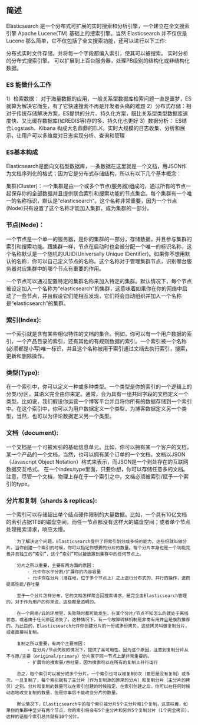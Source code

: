 ## 简述

Elasticsearch 是一个分布式可扩展的实时搜索和分析引擎，一个建立在全文搜索引擎 Apache Lucene(TM) 基础上的搜索引擎。当然 Elasticsearch 并不仅仅是 Lucene 那么简单，它不仅包括了全文搜索功能，还可以进行以下工作:

分布式实时文件存储，并将每一个字段都编入索引，使其可以被搜索。
实时分析的分布式搜索引擎。
可以扩展到上百台服务器，处理PB级别的结构化或非结构化数据。

### ES 能做什么工作

 1）检索数据： 对于海量数据的应用，一般关系型数据库检索问题一直是噩梦，ES就算为解决它而生，有了它快速搜索不再是开发者头痛的难题
 2）分布式存储：相对于传统存储解决方案，ES提供的分片、持久化方案，既比关系型类型数据库速度快、又比缓存数据库(如REDIS等)存的多、持久化也更好
 3）数据分析： ES结合Logstash、Kibana 构成大名鼎鼎的ELK，实时大规模的日志收集、分析和展示，让用户可以多维度对日志实现分析、查询和管理

### ES基本构成

 Elasticsearch是面向文档型数据库，一条数据在这里就是一个文档，用JSON作为文档序列化的格式；因为它是分布式存储结构，所以有以下几个基本概念：

集群(Cluster)：一个集群是由一个或多个节点(服务器)组成的，通过所有的节点一起保存你的全部数据并且提供联合索引和搜索功能的节点集合。每个集群有一个唯一的名称标识，默认是“elasticsearch”。这个名称非常重要，因为一个节点(Node)只有设置了这个名称才能加入集群，成为集群的一部分。

### 节点(Node)：

一个节点是一个单一的服务器，是你的集群的一部分，存储数据，并且参与集群的索引和搜索功能。跟集群一样，节点在启动时也会被分配一个唯一的标识名称，这个名称默认是一个随机的UUID(Universally Unique IDentifier)。如果你不想用默认的名称，你可以自己定义节点的名称。这个名称对于管理集群节点，识别哪台服务器对应集群中的哪个节点有重要的作用。

一个节点可以通过配置特定的集群名称来加入特定的集群。默认情况下，每个节点被设定加入一个名称为“elasticsearch”的集群，这意味着如果你在你的网络中启动了一些节点，并且假设它们能相互发现，它们将会自动组织并加入一个名称是“elasticsearch”的集群。

### 索引(Index):

  一个索引就是含有某些相似特性的文档的集合。例如，你可以有一个用户数据的索引，一个产品目录的索引，还有其他的有规则数据的索引。一个索引被一个名称(必须都是小写)唯一标识，并且这个名称被用于索引通过文档去执行索引，搜索，更新和删除操作。

### 类型(Type):

  在一个索引中，你可以定义一种或多种类型。一个类型是你的索引的一个逻辑上的分类/分区，其语义完全由你来定。通常，会为具有一组共同字段的文档定义一个类型。比如说，我们假设你运营一个博客平台并且将你所有的数据存储到一个索引中。在这个索引中，你可以为用户数据定义一个类型，为博客数据定义另一个类型，当然，也可以为评论数据定义另一个类型。

### 文档（document):

​        一个文档是一个可被索引的基础信息单元。比如，你可以拥有某一个客户的文档，某一个产品的一个文档，当然，也可以拥有某个订单的一个文档。文档以JSON（Javascript Object Notation）格式来表示，而JSON是一个到处存在的互联网数据交互格式。
​        在一个index/type里面，只要你想，你可以存储任意多的文档。注意，尽管一个文档，物理上存在于一个索引之中，文档必须被索引/赋予一个索引的type。

### 分片和复制（shards & replicas):

一个索引可以存储超出单个结点硬件限制的大量数据。比如，一个具有10亿文档的索引占据1TB的磁盘空间，而任一节点都没有这样大的磁盘空间；或者单个节点处理搜索请求，响应太慢。
        
        为了解决这个问题，Elasticsearch提供了将索引划分成多份的能力，这些份就叫做分片。当你创建一个索引的时候，你可以指定你想要的分片的数量。每个分片本身也是一个功能完善并且独立的“索引”，这个“索引”可以被放置到集群中的任何节点上。
        
        分片之所以重要，主要有两方面的原因：
            - 允许你水平分割/扩展你的内容容量
            - 允许你在分片（潜在地，位于多个节点上）之上进行分布式的、并行的操作，进而提高性能/吞吐量
        
        至于一个分片怎样分布，它的文档怎样聚合回搜索请求，是完全由Elasticsearch管理的，对于作为用户的你来说，这些都是透明的。
        
        在一个网络/云的环境里，失败随时都可能发生，在某个分片/节点不知怎么的就处于离线状态，或者由于任何原因消失了，这种情况下，有一个故障转移机制是非常有用并且是强烈推荐的。为此目的，Elasticsearch允许你创建分片的一份或多份拷贝，这些拷贝叫做复制分片，或者直接叫复制。
        
        复制之所以重要，有两个主要原因：
            - 在分片/节点失败的情况下，提供了高可用性。因为这个原因，注意到复制分片从不与原/主要（original/primary）分片置于同一节点上是非常重要的。
            - 扩展你的搜索量/吞吐量，因为搜索可以在所有的复制上并行运行
            
        总之，每个索引可以被分成多个分片。一个索引也可以被复制0次（意思是没有复制）或多次。一旦复制了，每个索引就有了主分片（作为复制源的原来的分片）和复制分片（主分片的拷贝）之别。分片和复制的数量可以在索引创建的时候指定。在索引创建之后，你可以在任何时候动态地改变复制的数量，但是你事后不能改变分片的数量。
        
        默认情况下，Elasticsearch中的每个索引被分片5个主分片和1个复制，这意味着，如果你的集群中至少有两个节点，你的索引将会有5个主分片和另外5个复制分片（1个完全拷贝），这样的话每个索引总共就有10个分片。
